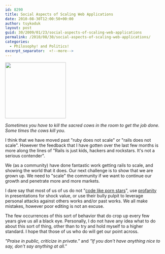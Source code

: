 ```yaml
---
id: 8290
title: Social Aspects of Scaling Web Applications
date: 2010-08-30T12:00:50+00:00
author: tsykoduk
layout: post
guid: 30/2009/01/23/social-aspects-of-scaling-web-applications
permalink: /2010/08/30/social-aspects-of-scaling-web-applications/
categories:
  - Philosophy! and Politics!
excerpt_separator:  <!--more-->
---
```

<a href="http://greg.nokes.name/wp-content/uploads/2009/06/padlocks_thumbnail.png"><img class="size-full wp-image-15340 alignright" title="padlocks_thumbnail" src="http://greg.nokes.name/wp-content/uploads/2009/06/padlocks_thumbnail.png" alt="" width="197" height="182" /></a>

<em>Sometimes you have to kill the sacred cows in the room to get the job done. Some times the cows kill you.</em>

I think that we have moved past "ruby does not scale" or "rails does not scale". However the feedback that I have gotten over the last few months is more along the lines of "Rails is just kids, hackers and rockstars. It's not a serious contender".

<!--more-->

We (as a community) have done fantastic work getting rails to scale, and showing the world that it does. Our next challenge is to show that we are grown up. We need to "scale" the community if we want to continue our growth and penetrate more and more markets.

I dare say that most of us of us do not "<a href="http://theworkinggeek.com/2009/06/dirty-presentations-xkcd-and-the-perils-of-140-cha.html">code like porn stars</a>", use <a href="http://www.loudthinking.com/posts/15-potty-mouths">profanity</a> in presentations for shock value, or use their bully pulpit to leverage personal attacks against others works and/or past works. We all make mistakes, however poor editing is not an excuse.

The few occurrences of this sort of behavior that do crop up every few years give us all a black eye. Personally, I do not have any idea what to do about this sort of thing, other than to try and hold myself to a higher standard. I hope that those of us who do will get our point across.

<em>"Praise in public, criticize in private."</em> and <em>"If you don't have anything nice to say, don't say anything at all."</em>